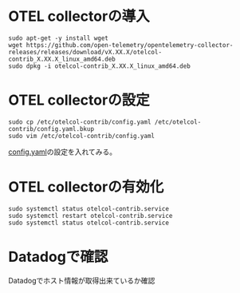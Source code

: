 # OTEL collectorの導入
```
sudo apt-get -y install wget
wget https://github.com/open-telemetry/opentelemetry-collector-releases/releases/download/vX.XX.X/otelcol-contrib_X.XX.X_linux_amd64.deb
sudo dpkg -i otelcol-contrib_X.XX.X_linux_amd64.deb
```

# OTEL collectorの設定
```
sudo cp /etc/otelcol-contrib/config.yaml /etc/otelcol-contrib/config.yaml.bkup
sudo vim /etc/otelcol-contrib/config.yaml
```
[config.yaml](https://raw.githubusercontent.com/dd-shocnt/Datadog-Labs-jp/main/datadog-101-otel/Lab1/config.yaml)の設定を入れてみる。

# OTEL collectorの有効化
```
sudo systemctl status otelcol-contrib.service
sudo systemctl restart otelcol-contrib.service
sudo systemctl status otelcol-contrib.service
```

# Datadogで確認
Datadogでホスト情報が取得出来ているか確認
